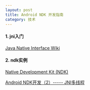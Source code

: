 ```yaml
---
layout: post
title: Android NDK 开发指南
category: 技术
---
```


#### 1. jni入门

[Java Native Interface Wiki](https://en.wikipedia.org/wiki/Java_Native_Interface#External_links "Markdown")

#### 2. ndk实例

[Native Development Kit (NDK)](https://www3.ntu.edu.sg/home/ehchua/programming/android/Android_NDK.html "Markdown")

[Android NDK开发（2）----- JNI多线程](http://biancheng.dnbcw.info/shouji/388426.html "Markdown")
